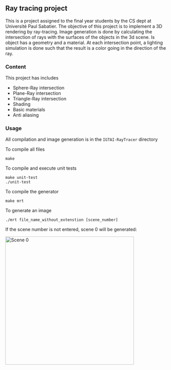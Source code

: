 ## Ray tracing project

This is a project assigned to the final year students by the CS dept at Université Paul Sabatier. The objective of this project is to implement a 3D rendering by ray-tracing. Image generation is done by calculating the intersection of rays with the surfaces of the objects in the 3d scene. Is object has a geometry and a material. At each intersection point, a lighting simulation is done such that the result is a color going in the direction of the ray.

### Content

This project has includes

* Sphere-Ray intersection
* Plane-Ray intersection
* Triangle-Ray intersection
* Shading
* Basic materials
* Anti aliasing


### Usage

All compilation and image generation is in the `IGTAI-RayTracer` directory

To compile all files
```
make
```

To compile and execute unit tests
```
make unit-test
./unit-test
```

To compile the generator
```
make mrt
```

To generate an image
```
./mrt file_name_without_extenstion [scene_number]
```
If the scene number is not entered, scene 0 will be generated:

<img src="https://raw.githubusercontent.com/RainAlexandra/TP_IGTAI/master/myImgs/tp32-scene0.png" width="400" title="Scene 0">
